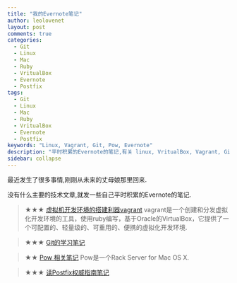 ```yaml
---
title: "我的Evernote笔记"
author: leolovenet
layout: post
comments: true
categories:
  - Git
  - Linux
  - Mac
  - Ruby
  - VritualBox
  - Evernote
  - Postfix
tags:
  - Git
  - Linux
  - Mac
  - Ruby
  - VritualBox
  - Evernote
  - Postfix
keywords: "Linux, Vagrant, Git, Pow, Evernote"  
description: "平时积累的Evernote的笔记,有关 linux, VritualBox, Vagrant, Git, Pow"
sidebar: collapse
---
```

最近发生了很多事情,刚刚从未来的丈母娘那里回来.

没有什么主要的技术文章,就发一些自己平时积累的Evernote的笔记.

>★★★ [虚拟机开发环境的搭建利器vagrant](https://www.evernote.com/shard/s170/sh/d59d27d3-2341-4982-a78f-fe3d61b2d081/628d18b1f6c66b14a33cb89dc39266b2)
vagrant是一个创建和分发虚拟化开发环境的工具，使用ruby编写，基于Oracle的VirtualBox，它提供了一个可配置的、轻量级的、可重用的、便携的虚拟化开发环境.

>★★★ [Git的学习笔记](https://www.evernote.com/shard/s170/sh/5ee87faa-0c73-46a6-9cd1-7117ee8971ea/4bbf353bae719e4ef65e2b57530732a1)

>★★ [Pow 相关笔记](https://www.evernote.com/shard/s170/sh/c6fa9447-727c-474a-b75d-4492b5764f08/cd5ee8ca706b35bbc969e5205964bbd3) 
Pow是一个Rack Server for Mac OS X.

>★★★ [读Postfix权威指南笔记](https://www.evernote.com/shard/s170/sh/d408e6c7-c997-4fc1-b4ae-97f20445e491/424b9f322830d7debaeb976ed870ff7d)

